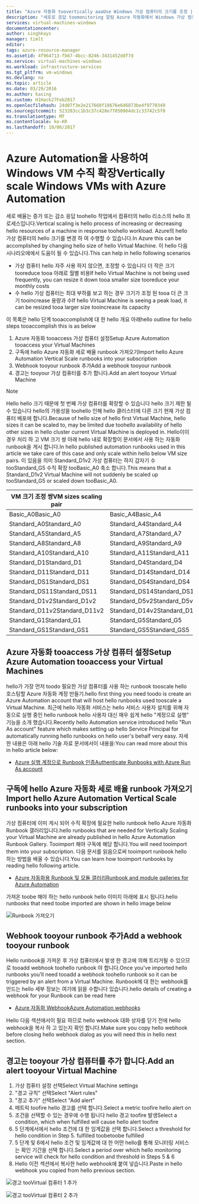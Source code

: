```yaml
---
title: "Azure 자동화 toovertically aaaUse Windows 가상 컴퓨터의 크기를 조정 | Microsoft Docs"
description: "세로로 응답 toomonitoring 알림 Azure 자동화에서 Windows 가상 컴퓨터 크기를 조정합니다"
services: virtual-machines-windows
documentationcenter: 
author: singhkays
manager: timlt
editor: 
tags: azure-resource-manager
ms.assetid: 4f964713-fb67-4bcc-8246-3431452ddf7d
ms.service: virtual-machines-windows
ms.workload: infrastructure-services
ms.tgt_pltfrm: vm-windows
ms.devlang: na
ms.topic: article
ms.date: 03/29/2016
ms.author: kasing
ms.custom: H1Hack27Feb2017
ms.openlocfilehash: 24d07f3e2e217668f18676e6d6873be4f9770349
ms.sourcegitcommit: 523283cc1b3c37c428e77850964dc1c33742c5f0
ms.translationtype: MT
ms.contentlocale: ko-KR
ms.lasthandoff: 10/06/2017
---
```

# <a name="vertically-scale-windows-vms-with-azure-automation"></a><span data-ttu-id="2306c-103">Azure Automation을 사용하여 Windows VM 수직 확장</span><span class="sxs-lookup"><span data-stu-id="2306c-103">Vertically scale Windows VMs with Azure Automation</span></span>

<span data-ttu-id="2306c-104">세로 배율는 증가 또는 감소 응답 toohello 작업에서 컴퓨터의 hello 리소스의 hello 프로세스입니다.</span><span class="sxs-lookup"><span data-stu-id="2306c-104">Vertical scaling is hello process of increasing or decreasing hello resources of a machine in response toohello workload.</span></span> <span data-ttu-id="2306c-105">Azure의 hello 가상 컴퓨터의 hello 크기를 변경 하 여 수행할 수 있습니다.</span><span class="sxs-lookup"><span data-stu-id="2306c-105">In Azure this can be accomplished by changing hello size of hello Virtual Machine.</span></span> <span data-ttu-id="2306c-106">이 hello 다음 시나리오에에서 도움이 될 수 있습니다.</span><span class="sxs-lookup"><span data-stu-id="2306c-106">This can help in hello following scenarios</span></span>

* <span data-ttu-id="2306c-107">가상 컴퓨터 hello 자주 사용 하지 않으면, 조정할 수 있습니다 더 작은 크기 tooreduce tooa 아래로 월별 비용</span><span class="sxs-lookup"><span data-stu-id="2306c-107">If hello Virtual Machine is not being used frequently, you can resize it down tooa smaller size tooreduce your monthly costs</span></span>
* <span data-ttu-id="2306c-108">수 hello 가상 컴퓨터는 최대 부하를 보고 하는 경우 크기가 조정 된 tooa 더 큰 크기 tooincrease 용량과 수</span><span class="sxs-lookup"><span data-stu-id="2306c-108">If hello Virtual Machine is seeing a peak load, it can be resized tooa larger size tooincrease its capacity</span></span>

<span data-ttu-id="2306c-109">이 목록은 hello 단계 tooaccomplish에 대 한 hello 개요 아래</span><span class="sxs-lookup"><span data-stu-id="2306c-109">hello outline for hello steps tooaccomplish this is as below</span></span>

1. <span data-ttu-id="2306c-110">Azure 자동화 tooaccess 가상 컴퓨터 설정</span><span class="sxs-lookup"><span data-stu-id="2306c-110">Setup Azure Automation tooaccess your Virtual Machines</span></span>
2. <span data-ttu-id="2306c-111">구독에 hello Azure 자동화 세로 배율 runbook 가져오기</span><span class="sxs-lookup"><span data-stu-id="2306c-111">Import hello Azure Automation Vertical Scale runbooks into your subscription</span></span>
3. <span data-ttu-id="2306c-112">Webhook tooyour runbook 추가</span><span class="sxs-lookup"><span data-stu-id="2306c-112">Add a webhook tooyour runbook</span></span>
4. <span data-ttu-id="2306c-113">경고는 tooyour 가상 컴퓨터를 추가 합니다.</span><span class="sxs-lookup"><span data-stu-id="2306c-113">Add an alert tooyour Virtual Machine</span></span>

> [!NOTE]
> <span data-ttu-id="2306c-114">Hello hello 크기 때문에 첫 번째 가상 컴퓨터를 확장할 수 있습니다 hello 크기 제한 될 수 있습니다 hello의 가용성을 toohello 인해 hello 클러스터에 다른 크기 현재 가상 컴퓨터 배포에 합니다.</span><span class="sxs-lookup"><span data-stu-id="2306c-114">Because of hello size of hello first Virtual Machine, hello sizes it can be scaled to, may be limited due toohello availability of hello other sizes in hello cluster current Virtual Machine is deployed in.</span></span> <span data-ttu-id="2306c-115">Hello이이 경우 처리 하 고 VM 크기 쌍 아래 hello 내로 확장할이 문서에서 사용 하는 자동화 runbook을 게시 합니다.</span><span class="sxs-lookup"><span data-stu-id="2306c-115">In hello published automation runbooks used in this article we take care of this case and only scale within hello below VM size pairs.</span></span> <span data-ttu-id="2306c-116">이 있음을 의미 Standard_D1v2 가상 컴퓨터는 하지 갑자기 수 tooStandard_G5 수직 확장 tooBasic_A0 축소 합니다.</span><span class="sxs-lookup"><span data-stu-id="2306c-116">This means that a Standard_D1v2 Virtual Machine will not suddenly be scaled up tooStandard_G5 or scaled down tooBasic_A0.</span></span>
> 
> | <span data-ttu-id="2306c-117">VM 크기 조정 쌍</span><span class="sxs-lookup"><span data-stu-id="2306c-117">VM sizes scaling pair</span></span> |  |
> | --- | --- |
> | <span data-ttu-id="2306c-118">Basic_A0</span><span class="sxs-lookup"><span data-stu-id="2306c-118">Basic_A0</span></span> |<span data-ttu-id="2306c-119">Basic_A4</span><span class="sxs-lookup"><span data-stu-id="2306c-119">Basic_A4</span></span> |
> | <span data-ttu-id="2306c-120">Standard_A0</span><span class="sxs-lookup"><span data-stu-id="2306c-120">Standard_A0</span></span> |<span data-ttu-id="2306c-121">Standard_A4</span><span class="sxs-lookup"><span data-stu-id="2306c-121">Standard_A4</span></span> |
> | <span data-ttu-id="2306c-122">Standard_A5</span><span class="sxs-lookup"><span data-stu-id="2306c-122">Standard_A5</span></span> |<span data-ttu-id="2306c-123">Standard_A7</span><span class="sxs-lookup"><span data-stu-id="2306c-123">Standard_A7</span></span> |
> | <span data-ttu-id="2306c-124">Standard_A8</span><span class="sxs-lookup"><span data-stu-id="2306c-124">Standard_A8</span></span> |<span data-ttu-id="2306c-125">Standard_A9</span><span class="sxs-lookup"><span data-stu-id="2306c-125">Standard_A9</span></span> |
> | <span data-ttu-id="2306c-126">Standard_A10</span><span class="sxs-lookup"><span data-stu-id="2306c-126">Standard_A10</span></span> |<span data-ttu-id="2306c-127">Standard_A11</span><span class="sxs-lookup"><span data-stu-id="2306c-127">Standard_A11</span></span> |
> | <span data-ttu-id="2306c-128">Standard_D1</span><span class="sxs-lookup"><span data-stu-id="2306c-128">Standard_D1</span></span> |<span data-ttu-id="2306c-129">Standard_D4</span><span class="sxs-lookup"><span data-stu-id="2306c-129">Standard_D4</span></span> |
> | <span data-ttu-id="2306c-130">Standard_D11</span><span class="sxs-lookup"><span data-stu-id="2306c-130">Standard_D11</span></span> |<span data-ttu-id="2306c-131">Standard_D14</span><span class="sxs-lookup"><span data-stu-id="2306c-131">Standard_D14</span></span> |
> | <span data-ttu-id="2306c-132">Standard_DS1</span><span class="sxs-lookup"><span data-stu-id="2306c-132">Standard_DS1</span></span> |<span data-ttu-id="2306c-133">Standard_DS4</span><span class="sxs-lookup"><span data-stu-id="2306c-133">Standard_DS4</span></span> |
> | <span data-ttu-id="2306c-134">Standard_DS11</span><span class="sxs-lookup"><span data-stu-id="2306c-134">Standard_DS11</span></span> |<span data-ttu-id="2306c-135">Standard_DS14</span><span class="sxs-lookup"><span data-stu-id="2306c-135">Standard_DS14</span></span> |
> | <span data-ttu-id="2306c-136">Standard_D1v2</span><span class="sxs-lookup"><span data-stu-id="2306c-136">Standard_D1v2</span></span> |<span data-ttu-id="2306c-137">Standard_D5v2</span><span class="sxs-lookup"><span data-stu-id="2306c-137">Standard_D5v2</span></span> |
> | <span data-ttu-id="2306c-138">Standard_D11v2</span><span class="sxs-lookup"><span data-stu-id="2306c-138">Standard_D11v2</span></span> |<span data-ttu-id="2306c-139">Standard_D14v2</span><span class="sxs-lookup"><span data-stu-id="2306c-139">Standard_D14v2</span></span> |
> | <span data-ttu-id="2306c-140">Standard_G1</span><span class="sxs-lookup"><span data-stu-id="2306c-140">Standard_G1</span></span> |<span data-ttu-id="2306c-141">Standard_G5</span><span class="sxs-lookup"><span data-stu-id="2306c-141">Standard_G5</span></span> |
> | <span data-ttu-id="2306c-142">Standard_GS1</span><span class="sxs-lookup"><span data-stu-id="2306c-142">Standard_GS1</span></span> |<span data-ttu-id="2306c-143">Standard_GS5</span><span class="sxs-lookup"><span data-stu-id="2306c-143">Standard_GS5</span></span> |
> 
> 

## <a name="setup-azure-automation-tooaccess-your-virtual-machines"></a><span data-ttu-id="2306c-144">Azure 자동화 tooaccess 가상 컴퓨터 설정</span><span class="sxs-lookup"><span data-stu-id="2306c-144">Setup Azure Automation tooaccess your Virtual Machines</span></span>
<span data-ttu-id="2306c-145">hello가 가장 먼저 toodo 필요한 가상 컴퓨터를 사용 하는 runbook tooscale hello 호스팅할 Azure 자동화 계정 만들기.</span><span class="sxs-lookup"><span data-stu-id="2306c-145">hello first thing you need toodo is create an Azure Automation account that will host hello runbooks used tooscale a Virtual Machine.</span></span> <span data-ttu-id="2306c-146">최근에 hello 자동화 서비스는 hello 서비스 사용자 설치를 위해 자동으로 실행 중인 hello runbook hello 사용자 대신 매우 쉽게 hello "계정으로 실행" 기능을 소개 했습니다.</span><span class="sxs-lookup"><span data-stu-id="2306c-146">Recently hello Automation service introduced hello "Run As account" feature which makes setting up hello Service Principal for automatically running hello runbooks on hello user's behalf very easy.</span></span> <span data-ttu-id="2306c-147">자세한 내용은 아래 hello 기술 자료 문서에서이 내용을:</span><span class="sxs-lookup"><span data-stu-id="2306c-147">You can read more about this in hello article below:</span></span>

* [<span data-ttu-id="2306c-148">Azure 실행 계정으로 Runbook 인증</span><span class="sxs-lookup"><span data-stu-id="2306c-148">Authenticate Runbooks with Azure Run As account</span></span>](../../automation/automation-sec-configure-azure-runas-account.md)

## <a name="import-hello-azure-automation-vertical-scale-runbooks-into-your-subscription"></a><span data-ttu-id="2306c-149">구독에 hello Azure 자동화 세로 배율 runbook 가져오기</span><span class="sxs-lookup"><span data-stu-id="2306c-149">Import hello Azure Automation Vertical Scale runbooks into your subscription</span></span>
<span data-ttu-id="2306c-150">가상 컴퓨터에 이미 게시 되어 수직 확장에 필요한 hello runbook hello Azure 자동화 Runbook 갤러리입니다.</span><span class="sxs-lookup"><span data-stu-id="2306c-150">hello runbooks that are needed for Vertically Scaling your Virtual Machine are already published in hello Azure Automation Runbook Gallery.</span></span> <span data-ttu-id="2306c-151">Tooimport 해야 구독에 해당 합니다.</span><span class="sxs-lookup"><span data-stu-id="2306c-151">You will need tooimport them into your subscription.</span></span> <span data-ttu-id="2306c-152">다음 문서를 읽음으로써 tooimport runbook hello 하는 방법을 배울 수 있습니다.</span><span class="sxs-lookup"><span data-stu-id="2306c-152">You can learn how tooimport runbooks by reading hello following article.</span></span>

* [<span data-ttu-id="2306c-153">Azure 자동화용 Runbook 및 모듈 갤러리</span><span class="sxs-lookup"><span data-stu-id="2306c-153">Runbook and module galleries for Azure Automation</span></span>](../../automation/automation-runbook-gallery.md)

<span data-ttu-id="2306c-154">가져온 toobe 해야 하는 hello runbook hello 이미지 아래에 표시 됩니다.</span><span class="sxs-lookup"><span data-stu-id="2306c-154">hello runbooks that need toobe imported are shown in hello image below</span></span>

![Runbook 가져오기](./media/vertical-scaling-automation/scale-runbooks.png)

## <a name="add-a-webhook-tooyour-runbook"></a><span data-ttu-id="2306c-156">Webhook tooyour runbook 추가</span><span class="sxs-lookup"><span data-stu-id="2306c-156">Add a webhook tooyour runbook</span></span>
<span data-ttu-id="2306c-157">Hello runbook을 가져온 후 가상 컴퓨터에서 발생 한 경고에 의해 트리거될 수 있으므로 tooadd webhook toohello runbook 야 합니다.</span><span class="sxs-lookup"><span data-stu-id="2306c-157">Once you've imported hello runbooks you'll need tooadd a webhook toohello runbook so it can be triggered by an alert from a Virtual Machine.</span></span> <span data-ttu-id="2306c-158">Runbook에 대 한는 webhook를 만드는 hello 세부 정보는 여기에 읽을 수합니다 있습니다.</span><span class="sxs-lookup"><span data-stu-id="2306c-158">hello details of creating a webhook for your Runbook can be read here</span></span>

* [<span data-ttu-id="2306c-159">Azure 자동화 Webhook</span><span class="sxs-lookup"><span data-stu-id="2306c-159">Azure Automation webhooks</span></span>](../../automation/automation-webhooks.md)

<span data-ttu-id="2306c-160">Hello 다음 섹션에서이 필요 하므로 hello webhook 대화 상자를 닫기 전에 hello webhook을 복사 하 고 있는지 확인 합니다.</span><span class="sxs-lookup"><span data-stu-id="2306c-160">Make sure you copy hello webhook before closing hello webhook dialog as you will need this in hello next section.</span></span>

## <a name="add-an-alert-tooyour-virtual-machine"></a><span data-ttu-id="2306c-161">경고는 tooyour 가상 컴퓨터를 추가 합니다.</span><span class="sxs-lookup"><span data-stu-id="2306c-161">Add an alert tooyour Virtual Machine</span></span>
1. <span data-ttu-id="2306c-162">가상 컴퓨터 설정 선택</span><span class="sxs-lookup"><span data-stu-id="2306c-162">Select Virtual Machine settings</span></span>
2. <span data-ttu-id="2306c-163">"경고 규칙" 선택</span><span class="sxs-lookup"><span data-stu-id="2306c-163">Select "Alert rules"</span></span>
3. <span data-ttu-id="2306c-164">"경고 추가" 선택</span><span class="sxs-lookup"><span data-stu-id="2306c-164">Select "Add alert"</span></span>
4. <span data-ttu-id="2306c-165">메트릭 toofire hello 경고를 선택 합니다.</span><span class="sxs-lookup"><span data-stu-id="2306c-165">Select a metric toofire hello alert on</span></span>
5. <span data-ttu-id="2306c-166">조건을 선택할 수 있는 경우에 수행 됩니다 hello 경고 toofire 발생</span><span class="sxs-lookup"><span data-stu-id="2306c-166">Select a condition, which when fulfilled will cause hello alert toofire</span></span>
6. <span data-ttu-id="2306c-167">5 단계에서에서 hello 조건에 대 한 임계값을 선택 합니다.</span><span class="sxs-lookup"><span data-stu-id="2306c-167">Select a threshold for hello condition in Step 5.</span></span> <span data-ttu-id="2306c-168">fulfilled toobe</span><span class="sxs-lookup"><span data-stu-id="2306c-168">toobe fulfilled</span></span>
7. <span data-ttu-id="2306c-169">5 단계 및 6에서 hello 조건 및 임계값에 대 한 어떤 hello를 통해 모니터링 서비스는 확인 기간을 선택 합니다.</span><span class="sxs-lookup"><span data-stu-id="2306c-169">Select a period over which hello monitoring service will check for hello condition and threshold in Steps 5 & 6</span></span>
8. <span data-ttu-id="2306c-170">Hello 이전 섹션에서 복사한 hello webhook에 붙여 넣습니다.</span><span class="sxs-lookup"><span data-stu-id="2306c-170">Paste in hello webhook you copied from hello previous section.</span></span>

![경고 tooVirtual 컴퓨터 1 추가](./media/vertical-scaling-automation/add-alert-webhook-1.png)

![경고 tooVirtual 컴퓨터 2 추가](./media/vertical-scaling-automation/add-alert-webhook-2.png)

